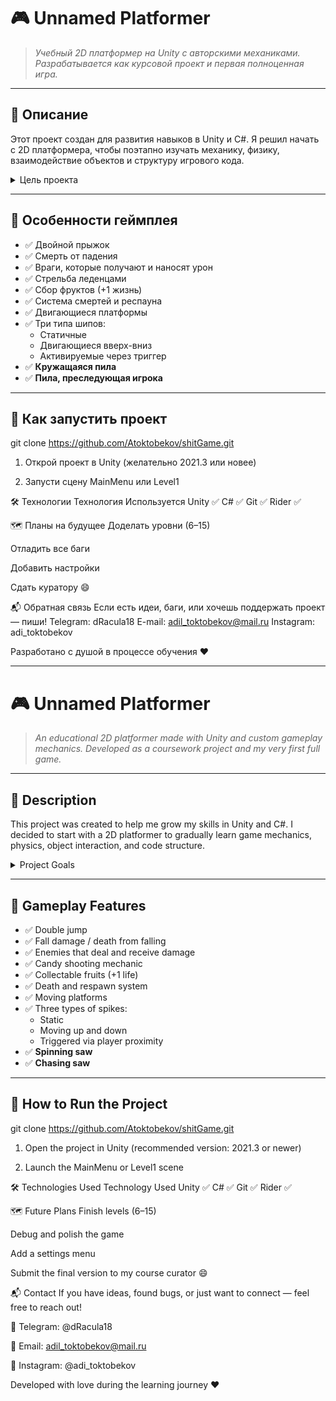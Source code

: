 ﻿# 🎮 Unnamed Platformer

> *Учебный 2D платформер на Unity с авторскими механиками. Разрабатывается как курсовой проект и первая полноценная игра.*

---

## 📌 Описание

Этот проект создан для развития навыков в Unity и C#. Я решил начать с 2D платформера, чтобы поэтапно изучать механику, физику, взаимодействие объектов и структуру игрового кода.

<details>
<summary>Цель проекта</summary>

- Изучить основы Unity
- Попрактиковаться в C# и структуре кода
- Реализовать игровой цикл
- Сдать курсовую работу ✌️
</details>

---

## 🧩 Особенности геймплея

- ✅ Двойной прыжок  
- ✅ Смерть от падения  
- ✅ Враги, которые получают и наносят урон  
- ✅ Стрельба леденцами  
- ✅ Сбор фруктов (+1 жизнь)  
- ✅ Система смертей и респауна  
- ✅ Двигающиеся платформы  
- ✅ Три типа шипов:
  - Статичные
  - Двигающиеся вверх-вниз
  - Активируемые через триггер
- ✅ **Кружащаяся пила**
- ✅ **Пила, преследующая игрока**

---

## 🚀 Как запустить проект

git clone https://github.com/Atoktobekov/shitGame.git
1. Открой проект в Unity (желательно 2021.3 или новее)

2. Запусти сцену MainMenu или Level1

🛠️ Технологии
Технология	Используется
Unity		✅
C#			✅
Git			✅
Rider		✅


🗺️ Планы на будущее
 Доделать уровни (6–15)

 Отладить все баги

 Добавить настройки

 Сдать куратору 😄
 
 
📬 Обратная связь
Если есть идеи, баги, или хочешь поддержать проект — пиши!
Telegram: dRacula18
E-mail: adil_toktobekov@mail.ru
Instagram: adi_toktobekov

Разработано с душой в процессе обучения ❤️

-----------------------------------------------------------------------------



# 🎮 Unnamed Platformer

> *An educational 2D platformer made with Unity and custom gameplay mechanics. Developed as a coursework project and my very first full game.*

---

## 📌 Description

This project was created to help me grow my skills in Unity and C#. I decided to start with a 2D platformer to gradually learn game mechanics, physics, object interaction, and code structure.

<details>
<summary>Project Goals</summary>

- Learn the basics of Unity  
- Practice C# and game architecture  
- Implement a functional gameplay loop  
- Submit it as a coursework project ✌️  
</details>

---

## 🧩 Gameplay Features

- ✅ Double jump  
- ✅ Fall damage / death from falling  
- ✅ Enemies that deal and receive damage  
- ✅ Candy shooting mechanic  
- ✅ Collectable fruits (+1 life)  
- ✅ Death and respawn system  
- ✅ Moving platforms  
- ✅ Three types of spikes:
  - Static  
  - Moving up and down  
  - Triggered via player proximity  
- ✅ **Spinning saw**  
- ✅ **Chasing saw**  

---

## 🚀 How to Run the Project

git clone https://github.com/Atoktobekov/shitGame.git

1. Open the project in Unity (recommended version: 2021.3 or newer)

2. Launch the MainMenu or Level1 scene




🛠️ Technologies Used
Technology	Used
Unity		✅
C#			✅
Git			✅
Rider		✅


🗺️ Future Plans
 Finish levels (6–15)

 Debug and polish the game

 Add a settings menu

 Submit the final version to my course curator 😄
 
 
 📬 Contact
If you have ideas, found bugs, or just want to connect — feel free to reach out!

📲 Telegram: @dRacula18

📧 Email: adil_toktobekov@mail.ru

📸 Instagram: @adi_toktobekov


Developed with love during the learning journey ❤️